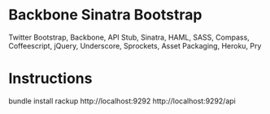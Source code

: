 # Backbone Sinatra Bootstrap

Twitter Bootstrap, Backbone, API Stub, Sinatra, HAML, SASS, Compass, Coffeescript, jQuery, Underscore, Sprockets, Asset Packaging, Heroku, Pry

# Instructions

bundle install
rackup
http://localhost:9292
http://localhost:9292/api

